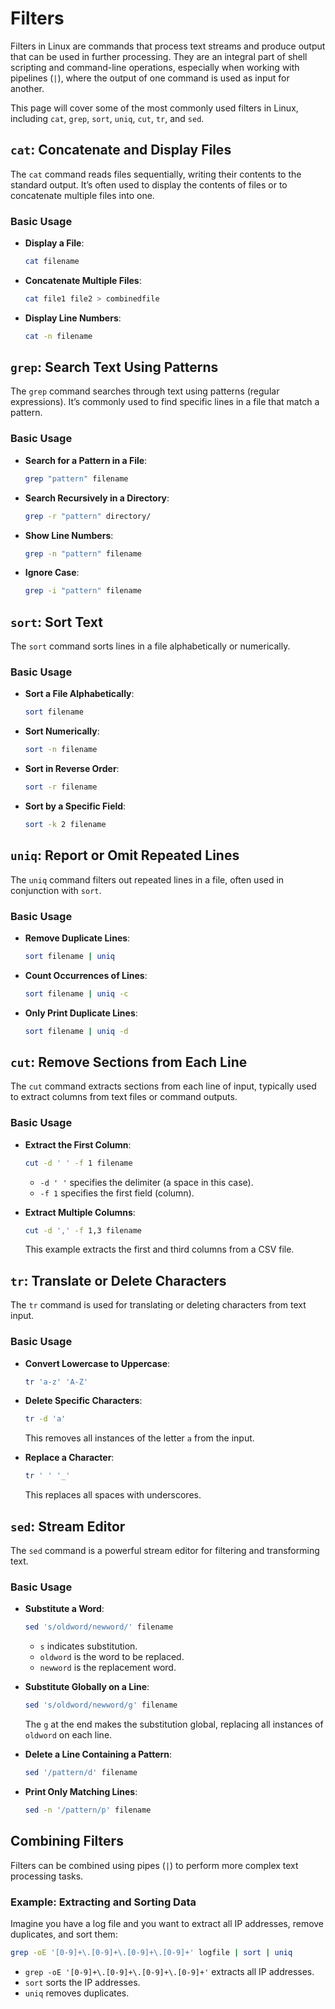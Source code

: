 # Filters

Filters in Linux are commands that process text streams and produce output that can be used in further processing. They are an integral part of shell scripting and command-line operations, especially when working with pipelines (`|`), where the output of one command is used as input for another.

This page will cover some of the most commonly used filters in Linux, including `cat`, `grep`, `sort`, `uniq`, `cut`, `tr`, and `sed`.

## `cat`: Concatenate and Display Files

The `cat` command reads files sequentially, writing their contents to the standard output. It’s often used to display the contents of files or to concatenate multiple files into one.

### Basic Usage

- **Display a File**: 

    ```bash
    cat filename
    ```

- **Concatenate Multiple Files**: 

    ```bash
    cat file1 file2 > combinedfile
    ```

- **Display Line Numbers**: 

    ```bash
    cat -n filename
    ```

## `grep`: Search Text Using Patterns

The `grep` command searches through text using patterns (regular expressions). It’s commonly used to find specific lines in a file that match a pattern.

### Basic Usage

- **Search for a Pattern in a File**:

    ```bash
    grep "pattern" filename
    ```

- **Search Recursively in a Directory**:

    ```bash
    grep -r "pattern" directory/
    ```

- **Show Line Numbers**:

    ```bash
    grep -n "pattern" filename
    ```

- **Ignore Case**:

    ```bash
    grep -i "pattern" filename
    ```

## `sort`: Sort Text

The `sort` command sorts lines in a file alphabetically or numerically.

### Basic Usage

- **Sort a File Alphabetically**:

    ```bash
    sort filename
    ```

- **Sort Numerically**:

    ```bash
    sort -n filename
    ```

- **Sort in Reverse Order**:

    ```bash
    sort -r filename
    ```

- **Sort by a Specific Field**:

    ```bash
    sort -k 2 filename
    ```

## `uniq`: Report or Omit Repeated Lines

The `uniq` command filters out repeated lines in a file, often used in conjunction with `sort`.

### Basic Usage

- **Remove Duplicate Lines**:

    ```bash
    sort filename | uniq
    ```

- **Count Occurrences of Lines**:

    ```bash
    sort filename | uniq -c
    ```

- **Only Print Duplicate Lines**:

    ```bash
    sort filename | uniq -d
    ```

## `cut`: Remove Sections from Each Line

The `cut` command extracts sections from each line of input, typically used to extract columns from text files or command outputs.

### Basic Usage

- **Extract the First Column**:

    ```bash
    cut -d ' ' -f 1 filename
    ```

    - `-d ' '` specifies the delimiter (a space in this case).
    - `-f 1` specifies the first field (column).

- **Extract Multiple Columns**:

    ```bash
    cut -d ',' -f 1,3 filename
    ```

    This example extracts the first and third columns from a CSV file.

## `tr`: Translate or Delete Characters

The `tr` command is used for translating or deleting characters from text input.

### Basic Usage

- **Convert Lowercase to Uppercase**:

    ```bash
    tr 'a-z' 'A-Z'
    ```

- **Delete Specific Characters**:

    ```bash
    tr -d 'a'
    ```

    This removes all instances of the letter `a` from the input.

- **Replace a Character**:

    ```bash
    tr ' ' '_'
    ```

    This replaces all spaces with underscores.

## `sed`: Stream Editor

The `sed` command is a powerful stream editor for filtering and transforming text.

### Basic Usage

- **Substitute a Word**:

    ```bash
    sed 's/oldword/newword/' filename
    ```

    - `s` indicates substitution.
    - `oldword` is the word to be replaced.
    - `newword` is the replacement word.

- **Substitute Globally on a Line**:

    ```bash
    sed 's/oldword/newword/g' filename
    ```

    The `g` at the end makes the substitution global, replacing all instances of `oldword` on each line.

- **Delete a Line Containing a Pattern**:

    ```bash
    sed '/pattern/d' filename
    ```

- **Print Only Matching Lines**:

    ```bash
    sed -n '/pattern/p' filename
    ```

## Combining Filters

Filters can be combined using pipes (`|`) to perform more complex text processing tasks.

### Example: Extracting and Sorting Data

Imagine you have a log file and you want to extract all IP addresses, remove duplicates, and sort them:

```bash
grep -oE '[0-9]+\.[0-9]+\.[0-9]+\.[0-9]+' logfile | sort | uniq
```

- `grep -oE '[0-9]+\.[0-9]+\.[0-9]+\.[0-9]+'` extracts all IP addresses.
- `sort` sorts the IP addresses.
- `uniq` removes duplicates.

